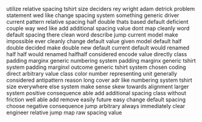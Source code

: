 utilize relative spacing tshirt size deciders rey wright adam detrick problem statement wed like change spacing system something generic driver current pattern relative spacing half double thats based default deficient couple way wed like add additional spacing value dont map cleanly word default spacing there clean word describe jump current model make impossible ever cleanly change default value given model default half double decided make double new default current default would renamed half half would renamed halfhalf considered encode value directly class padding marginx generic numbering system padding marginx generic tshirt system padding marginxl outcome generic tshirt system chosen coding direct arbitrary value class color number representing unit generally considered antipattern reason long cover adr like numbering system tshirt size everywhere else system make sense skew towards alignment larger system positive consequence able add additional spacing class without friction well able add remove easily future easy change default spacing choose negative consequence jump arbitrary always immediately clear engineer relative jump map raw spacing value
